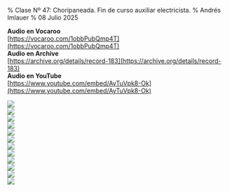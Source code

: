 % Clase Nº 47: Choripaneada. Fin de curso auxiliar electricista.
% Andrés Imlauer
% 08 Julio 2025

**Audio en Vocaroo**   
[https://vocaroo.com/1obbPubQmp4T](https://vocaroo.com/1obbPubQmp4T)   
**Audio en Archive**   
[https://archive.org/details/record-183](https://archive.org/details/record-183)   
**Audio en YouTube**   
[https://www.youtube.com/embed/AyTuVpk8-Ok](https://www.youtube.com/embed/AyTuVpk8-Ok)   
   
![](https://blogger.googleusercontent.com/img/b/R29vZ2xl/AVvXsEglzjYV23RQQi9GVvGTvlC5FR6PaFp-DOizqp6SNAEUX8CoKwTDMhqpqrAH8YirvW1O2llN7nfPtcX59OoXCdW6N3_fU5nrqE8JrR9eNX6xqqYFEYoMpGhHVCrD_OXAK8nmOvK79dyd8qehouh8GeckqvwQKKdCuaNwVb5hPPO0B1LEod0ht81d9LM_qEE/s4160/IMG-20250707-WA0006.jpg)   
![](https://blogger.googleusercontent.com/img/b/R29vZ2xl/AVvXsEivf5XL1-HQaKS6rSBAcvTEMPS_1UhWo67IEVI23XW20ZvaTg_JbU5vTAlXYzt45hRKyLHrBnRrN5DP1O0DWlCwnJ2fO_G5hV-7m0s2l9t4RJFBl8ZDnRREqZBc0yo2Cf7tkF7dcVmv0oN1GXc6aZ4J3Bx7HdhWOPNXQYOVvcgdYY5NOEubkSJT1yoRG1s/s4160/IMG-20250707-WA0007.jpg)   
![](https://blogger.googleusercontent.com/img/b/R29vZ2xl/AVvXsEj3Zz_Y7Fi1XoO1MaR4KtdxfP5zupHKhLujlfzWV9Y9YjSy5eitXCJgcPqabxpPH6PEEi373CY686P0ksOZTwVXMWfi1oD1wK-VVY_c2ZCaenlIFVsgHj2Q4SMOyrHA8fQLXKhNkf5Rd4EdR8F2ftpRNHFarc0xf08JVPy2RjfgsGb3H8EsyIXKb6FhGsI/s4160/IMG-20250707-WA0008.jpg)   
![](https://blogger.googleusercontent.com/img/b/R29vZ2xl/AVvXsEhSce6IPTCyv0WU-_hopVlLdnbp33qv5yAwvTwsA5YtOF2W_TnEgdqxyS0II4OmbL3PP56zwJy-IwgmDMOLTNzFkSqUjYGaZAAAaIImlvjYmpkB4JeGx0977fFPwK0fOnkFODBD0fjHs6SavVonun8TQXD7gW_pHPbF2Ra24B8douzOkNtUmcMeFjvoA7E/s4160/IMG-20250707-WA0009.jpg)   
![](https://blogger.googleusercontent.com/img/b/R29vZ2xl/AVvXsEiDSz-rYWQjZXf7yf3FuiP-iDz1OfifPcpDCBG1uwzeQnkixJ4KgPvkc29MV0mwOMaMewkKgtVZ1frrAN0BG6oawyrAYxBi40SjCQUcFQcOhVMfUnMiyxqKNdDmunmBqu9E86_HbOY1khrcWSz3dYfwqu8AVyZUcDK_OGZSXfn5L5SKujSmaR6Xro6_ySE/s4160/IMG-20250707-WA0010.jpg)   
![](https://blogger.googleusercontent.com/img/b/R29vZ2xl/AVvXsEjYS3u49ixhwsj9T5wsoP_7MzgI42F8SfSkAUYvzlrV_XPos5DKaof7Wd16TwpAjyPKBeA2wDVZ8CTLhFHtSObNoDZS8KRL9k4_8wBTfXwR1ieWBiPnAW2Gxa9sAomxzaDamOekZp-b8MNHoWeuIIK7no1-cpsgZ-G0hyphenhyphenZsJB2BeMmdbrx5WAlFBNb1hv4/s4160/IMG-20250707-WA0011.jpg)   
![](https://blogger.googleusercontent.com/img/b/R29vZ2xl/AVvXsEioLV4FajC-o8ZAluXZhoKz2J5aBbNwOdDbWXB9cWM_r0sP18gukeToU-jxcErAPQOEbjiQSkxXFKQlM5BeSdGtTFddpY0zM-4_GDLy7LG8LXvfeZ5FcAlqNKMeRI5lGmfxpD2VCWQNcOT7tKW3_Wn_oOkqDaJi-ob3qza8j04EjQiXJN5Qvs0HaNwwTCc/s4160/IMG-20250707-WA0012.jpg)   
![](https://blogger.googleusercontent.com/img/b/R29vZ2xl/AVvXsEjhwJKB0jhyphenhyphen8n4xzIvi0lMnUmnl3gNt55pPkDcD6sLx7FLxkPmTkDl6cCa9FRv-yYmdJEjB46LHrWefh4oc1yC3rMDjDaNA8wEubGmvNzlvDBifzZjKRIbe9hwUi3laR1BbRpZYBmuPR79Itsxq-rxeMhdrqJtlFT70IjuTlf8YV602cRk_epXA-hchJgU/s4160/IMG-20250707-WA0013.jpg)   
![](https://blogger.googleusercontent.com/img/b/R29vZ2xl/AVvXsEgA-rb3qVnhvBaiO7xzhFFVm9mK1WLsZQHEQMD7J9Y0APt4HnPlKduE6-0F9mnhnOhfmhq-I5bHelpBIkfblv2eZp0hftb0KAYgaWwEXUjTZ-iorRLnwLToZgOjBiJ3hXiBzf9nxcDVJEM4WIBiBQe6ayIiI3r3gLmmfa8HUrvwY7eufgRXnnKhyYYsEd0/s4160/IMG-20250707-WA0014.jpg)   
![](https://blogger.googleusercontent.com/img/b/R29vZ2xl/AVvXsEh2Gb1TZrZyMt-axT0dPvq9iULDTk8GYgnI36I0MV25SSPUrA4YVozJK26b-yYp5wgulir0QtSSqM-DmO1DuhzY7HnItgUF_lOBfEGX7lUTvdjgWiXBB9wYwbMD2yQYRI6GHySa5j3I7fYMFm2VxhpZ62KyUxAMN1QaAecxFE7RlNeGyS-wArlzz3EL2l8/s4160/IMG-20250707-WA0015.jpg)   
![](https://blogger.googleusercontent.com/img/b/R29vZ2xl/AVvXsEjEaD-qgAF6zmJJ7VjgRv2N-sXmKzTsU-alnV6R4uNlCMjmLqixg9jBCePVKA_C39OHP10ILyQDBY8LeJJwJRndyf7YrWwIHISZTQOJi9b0vltz1V9rvNHskfZ7Zb1cP9X73eIjkgD2k_3sEnY3_aW-nJHmLZn3OWrShVv5W77YYPsiWoYRNRsnsPN0Yco/s4160/IMG-20250707-WA0016.jpg)   
![](https://blogger.googleusercontent.com/img/b/R29vZ2xl/AVvXsEgTedz9vjMrAQsxD-ozzP0SZzNAfnry5rrIufJLjS1w4d_wikQZew0r0-7LcYJGokHEWp0EeA8TDH0v1KzfQrKulxKpv149vixZNEE4Wr39v2JYQriyrVtan75xVeMSqxY74UdKA0NZYyS9eJLJAO5M9-d8Q4oLWckxHgSSrVNTl1QE-SHITDGB04BQiz4/s4160/IMG-20250707-WA0017.jpg)   
   
